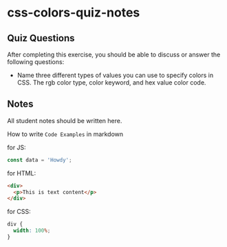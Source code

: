 # css-colors-quiz-notes

## Quiz Questions

After completing this exercise, you should be able to discuss or answer the following questions:

- Name three different types of values you can use to specify colors in CSS.
  The rgb color type, color keyword, and hex value color code.

## Notes

All student notes should be written here.

How to write `Code Examples` in markdown

for JS:

```javascript
const data = 'Howdy';
```

for HTML:

```html
<div>
  <p>This is text content</p>
</div>
```

for CSS:

```css
div {
  width: 100%;
}
```
